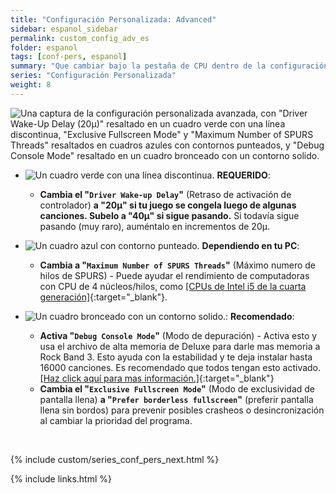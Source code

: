 ```yaml
---
title: "Configuración Personalizada: Advanced"
sidebar: espanol_sidebar
permalink: custom_config_adv_es
folder: espanol
tags: [conf-pers, espanol]
summary: "Que cambiar bajo la pestaña de CPU dentro de la configuración personalizada de RPCS3"
series: "Configuración Personalizada"
weight: 8
---
```


![Una captura de la configuración personalizada avanzada, con "Driver Wake-Up Delay (20µ)" resaltado en un cuadro verde con una línea discontinua, "Exclusive Fullscreen Mode" y "Maximum Number of SPURS Threads" resaltados en cuadros azules con contornos punteados, y "Debug Console Mode" resaltado en un cuadro bronceado con un contorno solido.](https://rb3pc.milohax.org/images/cust/advanced.png "Advanced")

* ![Un cuadro verde con una línea discontinua.](https://rb3pc.milohax.org/images/cust/smallgreen.png "Cuadro verde") **REQUERIDO**: 
	* **Cambia el "`Driver Wake-up Delay`"** (Retraso de activación de controlador) **a "20µ" si tu juego se congela luego de algunas canciones. Subelo a "40µ" si sigue pasando.** Si todavía sigue pasando (muy raro),  auméntalo en incrementos de 20µ.

* ![Un cuadro azul con contorno punteado.](https://rb3pc.milohax.org/images/cust/smallblue.png "Cuadro azul") **Dependiendo en tu PC**: 
	* **Cambia a "`Maximum Number of SPURS Threads`"** (Máximo numero de hilos de SPURS) - Puede ayudar el rendimiento de computadoras con CPU de 4 núcleos/hilos, como [[CPUs de Intel i5 de la cuarta generación]](https://github.com/hmxmilohax/rb3-pc/issues/12#issue-1955946005){:target="_blank"}.

* ![Un cuadro bronceado con un contorno solido.](https://rb3pc.milohax.org/images/cust/smalltan.png "Cuadro bronceado"): **Recomendado**:
	* **Activa "`Debug Console Mode`"** (Modo de depuración) - Activa esto y usa el archivo de alta memoria de Deluxe para darle mas memoria a Rock Band 3. Esto ayuda con la estabilidad y te deja instalar hasta 16000 canciones. Es recomendado que todos tengan esto activado. [[Haz click aquí para mas información.]](https://rb3pc.milohax.org/memory_es){:target="_blank"}
	* **Cambia el "`Exclusive Fullscreen Mode`"** (Modo de exclusividad de pantalla llena) **a "`Prefer borderless fullscreen`"** (preferir pantalla llena sin bordos) para prevenir posibles crasheos o desincronización al cambiar la prioridad del programa.

<br/>

{% include custom/series_conf_pers_next.html %}

{% include links.html %}